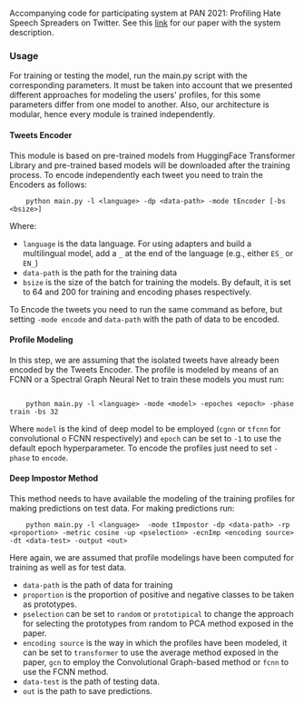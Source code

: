 Accompanying code for participating system at PAN 2021: Profiling Hate Speech Spreaders on Twitter. See this [link](http://ceur-ws.org/Vol-2765/paper134.pdf) for our paper with the system description.

### Usage

For training or testing the model, run the main.py script with the corresponding parameters. It must be taken into account that we presented different approaches for modeling the users' profiles, for this some parameters differ from one model to another. Also, our architecture is modular, hence every module is trained independently.

#### Tweets Encoder
This module is based on pre-trained models from HuggingFace Transformer Library and pre-trained based models will be downloaded after the training process. To encode independently each tweet you need to train the Encoders as follows:

```shell
    python main.py -l <language> -dp <data-path> -mode tEncoder [-bs <bsize>]
```
Where:
- `language` is the data language. For using adapters and build a multilingual model, add a `_` at the end of the language (e.g., either `ES_` or `EN_`)
- `data-path` is the path for the training data
- `bsize` is the size of the batch for training the models. By default, it is set to 64 and 200 for training and encoding phases respectively.

To Encode the tweets you need to run the same command as before, but setting `-mode encode` and `data-path` with the path of data to be encoded.

#### Profile Modeling
In this step, we are assuming that the isolated tweets have already been encoded by the Tweets Encoder. The profile is modeled by means of an FCNN or a Spectral Graph Neural Net to train these models you must run:

```shell

    python main.py -l <language> -mode <model> -epoches <epoch> -phase train -bs 32
```

Where `model` is the kind of deep model to be employed (`cgnn` or `tfcnn` for convolutional o FCNN respectively) and `epoch` can be set to `-1` to use the default epoch hyperparameter. To encode the profiles just need to set `-phase` to `encode`.

#### Deep Impostor Method

This method needs to have available the modeling of the training profiles for making predictions on test data. For making predictions run:

```shell
    python main.py -l <language>  -mode tImpostor -dp <data-path> -rp <proportion> -metric cosine -up <pselection> -ecnImp <encoding source> -dt <data-test> -output <out>
```
Here again, we are assumed that profile modelings have been computed for training as well as for test data.

- `data-path` is the path of data for training
- `proportion` is the proportion of positive and negative classes to be taken as prototypes.
- `pselection` can be set to `random` or `prototipical` to change the approach for selecting the prototypes from random to PCA method exposed in the paper.
- `encoding source` is the way in which the profiles have been modeled, it can be set to `transformer` to use the average method exposed in the paper, `gcn` to employ the Convolutional Graph-based method or `fcnn` to use the FCNN method.
- `data-test` is the path of testing data.
- `out` is the path to save predictions.


